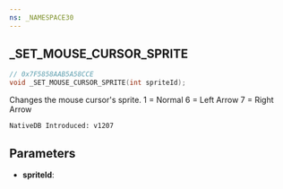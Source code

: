 ```yaml
---
ns: _NAMESPACE30
---
```

## _SET_MOUSE_CURSOR_SPRITE

```c
// 0x7F5858AAB5A58CCE
void _SET_MOUSE_CURSOR_SPRITE(int spriteId);
```

Changes the mouse cursor's sprite.
1 = Normal
6 = Left Arrow
7 = Right Arrow

```
NativeDB Introduced: v1207
```

## Parameters
* **spriteId**:
